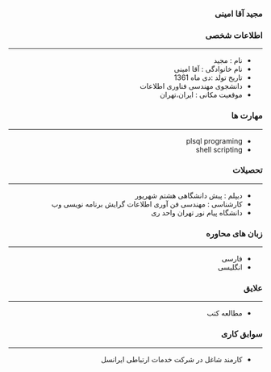 <style type="text/css">
body{
 direction:rtl;
}
</style>
### مجید آقا امینی

### اطلاعات شخصی

---
+ نام : مجید
+ نام خانوادگی : آقا امینی
+ تاریخ تولد :دی ماه 1361
+ دانشجوی مهندسی فناوری اطلاعات 
+ موقعیت مکانی : ایران،تهران


### مهارت ها

---
+ plsql programing
+ shell scripting 

### تحصیلات

---
+ دیپلم : پیش دانشگاهی هشتم شهریور 
+ کارشناسی : مهندسی فن آوری اطلاعات گرایش برنامه نویسی وب 
+ دانشگاه پیام نور تهران واحد ری 

### زبان های محاوره

---
+ فارسی
+ انگلیسی

### علایق

---
+ مطالعه کتب 

### سوابق کاری

---
+ کارمند شاغل در شرکت خدمات ارتباطی ایرانسل 



